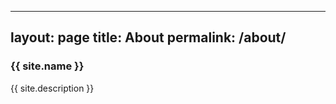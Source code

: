 ---
layout: page
title: About
permalink: /about/
------------------

### {{ site.name }} ###
{{ site.description }}
